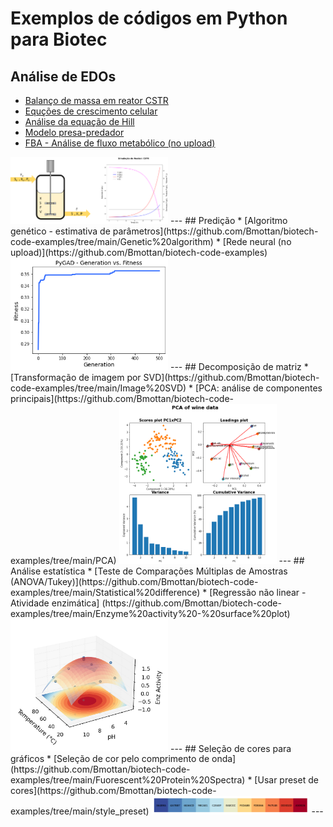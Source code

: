 
# Exemplos de códigos em Python para Biotec

## Análise de EDOs 
* [Balanço de massa em reator CSTR](https://github.com/Bmottan/biotech-code-examples/tree/main/Reactor%20mass%20balance)
* [Equções de crescimento celular](https://github.com/Bmottan/biotech-code-examples/tree/main/Growth%20models)
* [Análise da equação de Hill](https://github.com/Bmottan/biotech-code-examples/tree/main/Hill%20equation)
* [Modelo presa-predador](https://github.com/Bmottan/biotech-code-examples/tree/main/Predator-Prey%20dynamics)
* [FBA - Análise de fluxo metabólico (no upload)](https://github.com/Bmottan/biotech-code-examples)
<img src="Reactor mass balance/generic_reactor.png" style="width: 50%">
---
## Predição
* [Algoritmo genético - estimativa de parâmetros](https://github.com/Bmottan/biotech-code-examples/tree/main/Genetic%20algorithm)
* [Rede neural (no upload)](https://github.com/Bmottan/biotech-code-examples)
<img src="Genetic algorithm/ga.png" style="width: 50%">
---
## Decomposição de matriz
* [Transformação de imagem por SVD](https://github.com/Bmottan/biotech-code-examples/tree/main/Image%20SVD)
* [PCA: análise de componentes principais](https://github.com/Bmottan/biotech-code-examples/tree/main/PCA)
<img src="PCA/result.png" style="width: 50%">
---
## Análise estatística
* [Teste de Comparações Múltiplas de Amostras (ANOVA/Tukey)](https://github.com/Bmottan/biotech-code-examples/tree/main/Statistical%20difference)
* [Regressão não linear - Atividade enzimática] (https://github.com/Bmottan/biotech-code-examples/tree/main/Enzyme%20activity%20-%20surface%20plot)
<img src="Enzyme activity - surface plot/result.png" style="width: 50%">
---
## Seleção de cores para gráficos
* [Seleção de cor pelo comprimento de onda](https://github.com/Bmottan/biotech-code-examples/tree/main/Fuorescent%20Protein%20Spectra)
* [Usar preset de cores](https://github.com/Bmottan/biotech-code-examples/tree/main/style_preset)
<img src="style_preset/Sunset.png" style="width: 50%">
---